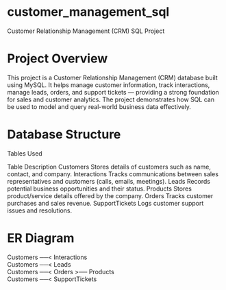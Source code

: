 # customer_management_sql

Customer Relationship Management (CRM) SQL Project


# Project Overview

This project is a Customer Relationship Management (CRM) database built using MySQL.
It helps manage customer information, track interactions, manage leads, orders, and support tickets — providing a strong foundation for sales and customer analytics.
The project demonstrates how SQL can be used to model and query real-world business data effectively.

# Database Structure

Tables Used

  Table                       	            Description
Customers	           Stores details of customers such as name, contact, and company.
Interactions	       Tracks communications between sales representatives and customers (calls, emails, meetings).
Leads                Records potential business opportunities and their status.
Products      	     Stores product/service details offered by the company.
Orders        	     Tracks customer purchases and sales revenue.
SupportTickets	     Logs customer support issues and resolutions.

# ER Diagram 

Customers ──< Interactions  
Customers ──< Leads  
Customers ──< Orders >── Products  
Customers ──< SupportTickets
